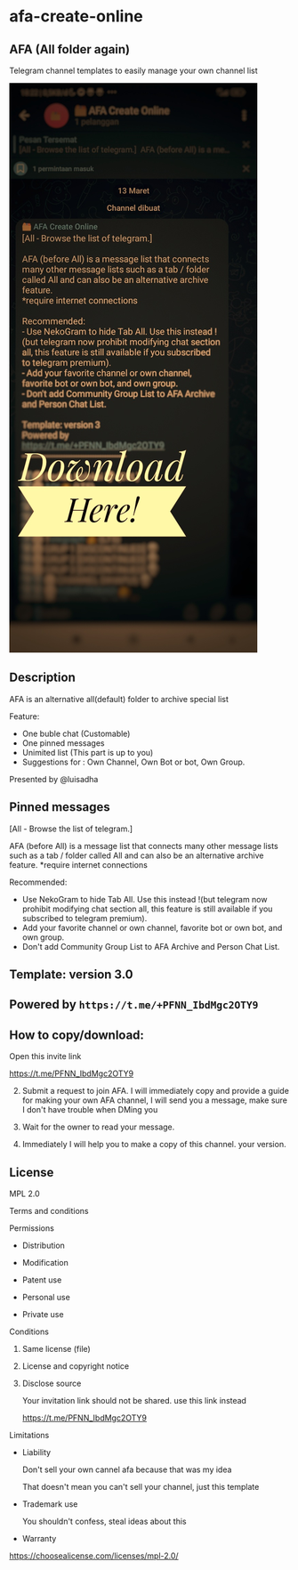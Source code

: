 # afa-create-online
## AFA (All folder again)

Telegram channel templates to easily manage your own channel list


![preview](./preview.jpeg)

## Description 

AFA is an alternative all(default) folder to archive special list

Feature:
- One buble chat (Customable)
- One pinned messages
- Unimited list (This part is up to you)
- Suggestions for : Own Channel, Own Bot or bot, Own Group.

Presented by @luisadha


## Pinned messages
[All - Browse the list of telegram.]

AFA (before All) is a message list that connects many other message lists such as a tab / folder called All and can also be an alternative archive feature.
*require internet connections

Recommended:
- Use NekoGram to hide Tab All. Use this instead !(but telegram now prohibit modifying chat section all, this feature is still available if you subscribed to telegram premium).
- Add your favorite channel or own channel, favorite bot or own bot, and own group.
- Don't add Community Group List to AFA Archive and Person Chat List.

## Template: version 3.0

Powered by ```https://t.me/+PFNN_IbdMgc2OTY9```
--------------------------------------------------



## How to copy/download:

Open this invite link

https://t.me/PFNN_IbdMgc2OTY9

2. Submit a request to join AFA. I will immediately copy and provide a guide for making your own AFA channel, I will send you a message,
make sure I don't have trouble when DMing you

3. Wait for the owner to read your message.

4. Immediately I will help you to make a copy of this channel. your version.

## License

MPL 2.0

Terms and conditions

Permissions

* Distribution 

* Modification 

* Patent use

* Personal use

* Private use

Conditions
  
1. Same license (file)

2. License and copyright notice 

3. Disclose source

   Your invitation link should not be shared. use this link instead 

   https://t.me/PFNN_IbdMgc2OTY9


Limitations 

- Liability

  Don't sell your own cannel afa because that was my idea

  That doesn't mean you can't sell your channel, just this template

- Trademark use

  You shouldn't confess, steal ideas about this

- Warranty

https://choosealicense.com/licenses/mpl-2.0/
